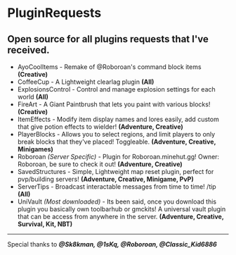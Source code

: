 # PluginRequests
Open source for all plugins requests that I've received.
----------------------------------------------------------------
 - AyoCoolItems - Remake of @Roboroan's command block items **(Creative)**
 - CoffeeCup - A Lightweight clearlag plugin **(All)**
 - ExplosionsControl - Control and manage explosion settings for each world **(All)**
 - FireArt - A Giant Paintbrush that lets you paint with various blocks! **(Creative)**
 - ItemEffects - Modify item display names and lores easily, add custom that give potion effects to wielder! **(Adventure, Creative)**
 - PlayerBlocks - Allows you to select regions, and limit players to only break blocks that they've placed! Toggleable. **(Adventure, Creative, Minigames)**
 - Roboroan *(Server Specific)* - Plugin for Roboroan.minehut.gg! Owner: Roboroan, be sure to check it out! **(Adventure, Creative)**
 - SavedStructures - Simple, Lightweight map reset plugin, perfect for pvp/building servers! **(Adventure, Creative, Minigame, PvP)**
 - ServerTips - Broadcast interactable messages from time to time! /tip **(All)**
 - UniVault *(Most downloaded)* - Its been said, once you download this plugin you basically own toolbarhub or gmckits! A universal vault plugin that can be access from anywhere in the server. **(Adventure, Creative, Survival, Kit, NBT)**
----------------------------------------------------------------
Special thanks to ___@Sk8kman, @1sKq, @Roboroan, @Classic_Kid6886___
